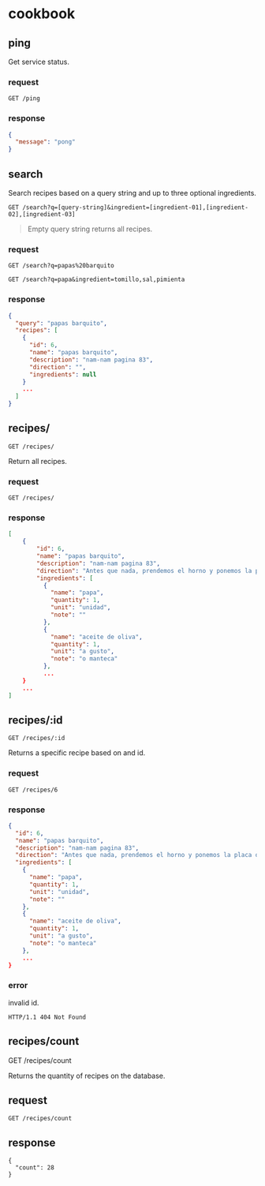 # cookbook

## ping 
 
Get service status.

### request

```
GET /ping
```

### response

```json
{
  "message": "pong"
}
```

## search

Search recipes based on a query string and up to three optional ingredients. 

```
GET /search?q=[query-string]&ingredient=[ingredient-01],[ingredient-02],[ingredient-03]
```

> Empty query string returns all recipes.

### request

```
GET /search?q=papas%20barquito
```

```
GET /search?q=papa&ingredient=tomillo,sal,pimienta
```

### response

```json
{
  "query": "papas barquito",
  "recipes": [
    {
      "id": 6,
      "name": "papas barquito",
      "description": "nam-nam pagina 83",
      "direction": "",
      "ingredients": null
    }
    ...
  ]
}
```

## recipes/

```
GET /recipes/
```

Return all recipes.

### request

```
GET /recipes/
```

### response

```json
[
    {
        "id": 6,
        "name": "papas barquito",
        "description": "nam-nam pagina 83",
        "direction": "Antes que nada, prendemos el horno y ponemos la placa o fuente limpia para precalentarla. Mientras, lavamos y cortamos las papas<br><br>En un bol condimentamos las papas con un poquito de aceite de oliva, limon, manteca, curcuma, hierbas, sal y pimienta. Mezclamos bien<br><br>Las ponemos en la placa (muy caliente) y cocinamos en el horno a 200 °C hasta que estén doraditas y crocantes. Las podemos sacar a los 15 minutos y dar vuelta para que salgan más crocantes<br><br>Y si son muy grandes los trozos de papa, una vez en el horno, agregamos media tacita de agua para que resulten tiernas por dentro y doradas por fuera",
        "ingredients": [
          {
            "name": "papa",
            "quantity": 1,
            "unit": "unidad",
            "note": ""
          },
          {
            "name": "aceite de oliva",
            "quantity": 1,
            "unit": "a gusto",
            "note": "o manteca"
          },
          ...
    }
    ...
]
```

## recipes/:id

```
GET /recipes/:id
```

Returns a specific recipe based on and id.

### request

```
GET /recipes/6
```

### response

```json
{
  "id": 6,
  "name": "papas barquito",
  "description": "nam-nam pagina 83",
  "direction": "Antes que nada, prendemos el horno y ponemos la placa o fuente limpia para precalentarla. Mientras, lavamos y cortamos las papas<br><br>En un bol condimentamos las papas con un poquito de aceite de oliva, limon, manteca, curcuma, hierbas, sal y pimienta. Mezclamos bien<br><br>Las ponemos en la placa (muy caliente) y cocinamos en el horno a 200 °C hasta que estén doraditas y crocantes. Las podemos sacar a los 15 minutos y dar vuelta para que salgan más crocantes<br><br>Y si son muy grandes los trozos de papa, una vez en el horno, agregamos media tacita de agua para que resulten tiernas por dentro y doradas por fuera",
  "ingredients": [
    {
      "name": "papa",
      "quantity": 1,
      "unit": "unidad",
      "note": ""
    },
    {
      "name": "aceite de oliva",
      "quantity": 1,
      "unit": "a gusto",
      "note": "o manteca"
    },
    ...
}
```

### error

invalid id.

    HTTP/1.1 404 Not Found

## recipes/count

GET /recipes/count

Returns the quantity of recipes on the database.

## request

    GET /recipes/count

## response

    {
      "count": 28
    }
